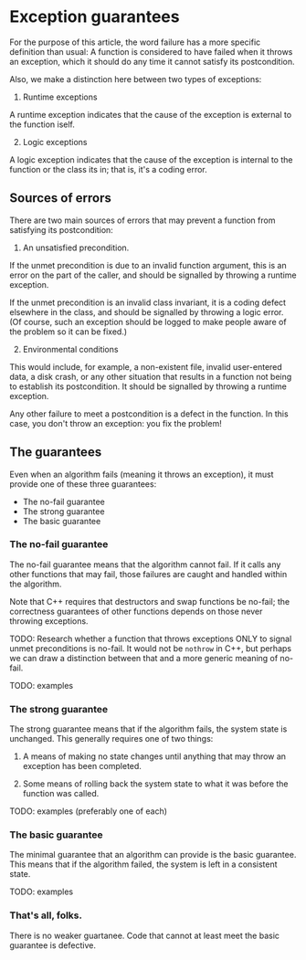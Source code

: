 # Exception guarantees

For the purpose of this article,
the word failure has a more specific
definition than usual:
A function is considered to have failed
when it throws an exception,
which it should do any time it cannot
satisfy its postcondition.

Also, we make a distinction here
between two types of exceptions:

1. Runtime exceptions

A runtime exception indicates that the
cause of the exception is external
to the function iself.

2. Logic exceptions

A logic exception indicates that the
cause of the exception is internal
to the function or the class its in;
that is, it's a coding error.

## Sources of errors

There are two main sources of errors
that may prevent a function from
satisfying its postcondition:

1. An unsatisfied precondition.

If the unmet precondition is due to an invalid
function argument,
this is an error on the part of the caller,
and should be signalled by throwing a runtime
exception.

If the unmet precondition is an invalid
class invariant,
it is a coding defect elsewhere in the class,
and should be signalled by throwing a logic error.
(Of course, such an exception should be logged
to make people aware of the problem
so it can be fixed.)

2. Environmental conditions

This would include, for example, a non-existent file,
invalid user-entered data, a disk crash, or any other
situation that results in a function not being to
establish its postcondition.  It should be signalled
by throwing a runtime exception.

Any other failure to meet a postcondition is a defect
in the function.
In this case, you don't throw an exception:
you fix the problem!

## The guarantees

Even when an algorithm fails
(meaning it throws an exception),
it must provide one of these three guarantees:
* The no-fail guarantee
* The strong guarantee
* The basic guarantee

### The no-fail guarantee
The no-fail guarantee means that the algorithm
cannot fail.
If it calls any other functions that may fail,
those failures are caught and handled within
the algorithm.

Note that C++ requires that destructors and swap functions
be no-fail; the correctness guarantees of other functions
depends on those never throwing exceptions.

TODO: Research whether a function that throws exceptions
ONLY to signal unmet preconditions is no-fail.  It would
not be `nothrow` in C++, but perhaps we can draw a distinction
between that and a more generic meaning of no-fail.

TODO: examples

### The strong guarantee
The strong guarantee means that if the algorithm fails,
the system state is unchanged.
This generally requires one of two things:

1. A means of making no state changes
until anything that may throw an exception
has been completed.

2. Some means of rolling back the system state
to what it was before the function was called.

TODO: examples (preferably one of each)

### The basic guarantee
The minimal guarantee that an algorithm can provide
is the basic guarantee.
This means that if the algorithm failed,
the system is left in a consistent state.

TODO: examples

### That's all, folks.

There is no weaker guartanee.
Code that cannot at least meet
the basic guarantee is defective.
